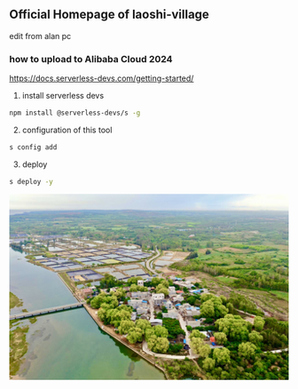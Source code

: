 ## Official Homepage of laoshi-village

edit from alan pc

### how to upload to Alibaba Cloud 2024

https://docs.serverless-devs.com/getting-started/

1. install serverless devs

```bash
npm install @serverless-devs/s -g
```

2. configuration of this tool

```bash
s config add
```

3. deploy

```bash
s deploy -y
```

![](/public/hero1_new.jpeg)
